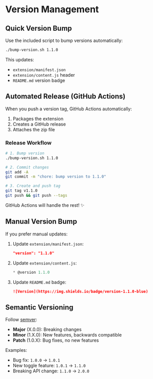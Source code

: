# Version Management

## Quick Version Bump

Use the included script to bump versions automatically:

```bash
./bump-version.sh 1.1.0
```

This updates:
- `extension/manifest.json`
- `extension/content.js` header
- `README.md` version badge

## Automated Release (GitHub Actions)

When you push a version tag, GitHub Actions automatically:
1. Packages the extension
2. Creates a GitHub release
3. Attaches the zip file

### Release Workflow

```bash
# 1. Bump version
./bump-version.sh 1.1.0

# 2. Commit changes
git add -A
git commit -m "chore: bump version to 1.1.0"

# 3. Create and push tag
git tag v1.1.0
git push && git push --tags
```

GitHub Actions will handle the rest! ✨

## Manual Version Bump

If you prefer manual updates:

1. Update `extension/manifest.json`:
   ```json
   "version": "1.1.0"
   ```

2. Update `extension/content.js`:
   ```javascript
   * @version 1.1.0
   ```

3. Update `README.md` badge:
   ```markdown
   ![Version](https://img.shields.io/badge/version-1.1.0-blue)
   ```

## Semantic Versioning

Follow [semver](https://semver.org/):

- **Major** (X.0.0): Breaking changes
- **Minor** (1.X.0): New features, backwards compatible
- **Patch** (1.0.X): Bug fixes, no new features

Examples:
- Bug fix: `1.0.0` → `1.0.1`
- New toggle feature: `1.0.1` → `1.1.0`
- Breaking API change: `1.1.0` → `2.0.0`


